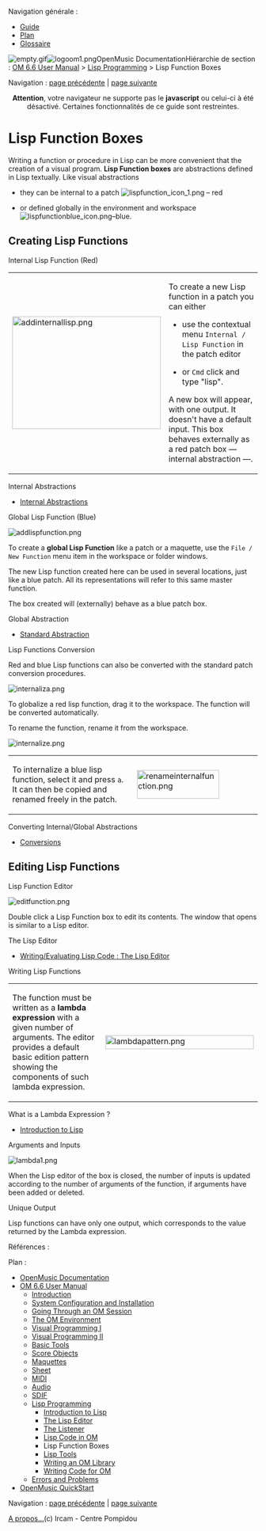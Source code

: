 <div id="tplf" class="tplPage">

<div id="tplh">

<span class="hidden">Navigation générale : </span>

  - [<span>Guide</span>](OM-Documentation.md)
  - [<span>Plan</span>](OM-Documentation_1.md)
  - [<span>Glossaire</span>](OM-Documentation_2.md)

</div>

<div id="tplt">

![empty.gif](../tplRes/page/empty.gif)![logoom1.png](../res/logoom1.png)<span class="tplTi">OpenMusic
Documentation</span><span class="sw_outStack_navRoot"><span class="hidden">Hiérarchie
de section : </span>[<span>OM 6.6 User
Manual</span>](OM-User-Manual.md)<span class="stkSep"> \>
</span>[<span>Lisp Programming</span>](Lisp.md)<span class="stkSep"> \>
</span><span class="stkSel_yes"><span>Lisp Function
Boxes</span></span></span>

</div>

<div class="tplNav">

<span class="hidden">Navigation : </span>[<span>page
précédente</span>](LispInOM.md "page précédente(Lisp Code in OM)")<span class="hidden">
| </span>[<span>page
suivante</span>](LowLevel.md "page suivante(Lisp Tools)")

</div>

<div id="tplc" class="tplc_out_yes">

<div style="text-align: center;">

**Attention**, votre navigateur ne supporte pas le **javascript** ou
celui-ci à été désactivé. Certaines fonctionnalités de ce guide sont
restreintes.

</div>

<div class="headCo">

# <span>Lisp Function Boxes</span>

<div class="headCo_co">

<div>

<div class="infobloc">

<div class="txt">

Writing a function or procedure in Lisp can be more convenient that the
creation of a visual program. **Lisp Function boxes** are abstractions
defined in Lisp textually. Like visual abstractions

  - they can be internal to a patch
    <span class="iconButton_tim">![lispfunction\_icon\_1.png](../res/lispfunction_icon_1.png)</span>
    – red

  - or defined globally in the environment and workspace 
    <span class="iconButton_tim">![lispfunctionblue\_icon.png](../res/lispfunctionblue_icon.png)</span>–blue.

</div>

</div>

<div class="part">

## <span>Creating Lisp Functions</span>

<div class="part_co">

<div class="infobloc">

<div class="infobloc_ti">

<span>Internal Lisp Function (Red)</span>

</div>

<div class="txtRes">

<table>
<colgroup>
<col style="width: 50%" />
<col style="width: 50%" />
</colgroup>
<tbody>
<tr class="odd">
<td><div class="caption">
<div class="caption_co">
<img src="../res/addinternallisp.png" width="300" height="228" alt="addinternallisp.png" />
</div>
</div></td>
<td><div class="dk_txtRes_txt txt">
<p>To create a new Lisp function in a patch you can either</p>
<ul>
<li><p>use the contextual menu <code class="menuPath_tl">Internal / Lisp Function</code> in the patch editor</p></li>
<li><p>or <code class="keyboard_tl">Cmd</code> click and type "lisp".</p></li>
</ul>
<p>A new box will appear, with one output. It doesn't have a default input. This box behaves externally as a red patch box — internal abstraction —.</p>
</div></td>
</tr>
</tbody>
</table>

</div>

<div class="linkSet">

<div class="linkSet_ti">

<span>Internal Abstractions</span>

</div>

<div class="linkUL">

  - [<span>Internal Abstractions</span>](RedAbstraction.md)

</div>

</div>

</div>

<div class="infobloc">

<div class="infobloc_ti">

<span>Global Lisp Function (Blue)</span>

</div>

<div class="caption">

<div class="caption_co">

![addlispfunction.png](../res/addlispfunction.png)

</div>

</div>

<div class="txt">

To create a **global Lisp Function** like a patch or a maquette, use the
`File / New Function` menu item in the workspace or folder windows.

The new Lisp function created here can be used in several locations,
just like a blue patch. All its representations will refer to this same
master function.

</div>

<div class="txt">

The box created will (externally) behave as a blue patch box.

</div>

<div class="linkSet">

<div class="linkSet_ti">

<span>Global Abstraction</span>

</div>

<div class="linkUL">

  - [<span>Standard Abstraction</span>](BlueAbstraction.md)

</div>

</div>

</div>

<div class="bloc note">

<div class="bloc_ti note_ti">

<span>Lisp Functions Conversion</span>

</div>

<div class="txt">

Red and blue Lisp functions can also be converted with the standard
patch conversion procedures.

</div>

<div class="caption">

<div class="caption_co">

![internaliza.png](../res/internaliza.png)

</div>

</div>

<div class="txt">

To globalize a red lisp function, drag it to the workspace. The function
will be converted automatically.

To rename the function, rename it from the workspace.

</div>

<div class="caption">

<div class="caption_co">

![internalize.png](../res/internalize.png)

</div>

</div>

<div class="txtRes">

<table>
<colgroup>
<col style="width: 50%" />
<col style="width: 50%" />
</colgroup>
<tbody>
<tr class="odd">
<td><div class="dk_txtRes_txt txt">
<p>To internalize a blue lisp function, select it and press <code class="keyboard_tl">a</code>. It can then be copied and renamed freely in the patch.</p>
</div></td>
<td><div class="caption">
<div class="caption_co">
<img src="../res/renameinternalfunction.png" width="166" height="58" alt="renameinternalfunction.png" />
</div>
</div></td>
</tr>
</tbody>
</table>

</div>

<div class="linkSet">

<div class="linkSet_ti">

<span>Converting Internal/Global Abstractions</span>

</div>

<div class="linkUL">

  - [<span>Conversions</span>](AbsConversion.md)

</div>

</div>

</div>

</div>

</div>

<div class="part">

## <span>Editing Lisp Functions</span>

<div class="part_co">

<div class="infobloc">

<div class="infobloc_ti">

<span>Lisp Function Editor</span>

</div>

<div class="caption">

<div class="caption_co">

![editfunction.png](../res/editfunction.png)

</div>

</div>

<div class="txt">

Double click a Lisp Function box to edit its contents. The window that
opens is similar to a Lisp editor.

</div>

<div class="linkSet">

<div class="linkSet_ti">

<span>The Lisp Editor</span>

</div>

<div class="linkUL">

  - [<span>Writing/Evaluating Lisp Code : The Lisp
    Editor</span>](LispEditor.md)

</div>

</div>

</div>

<div class="infobloc">

<div class="infobloc_ti">

<span>Writing Lisp Functions</span>

</div>

<div class="txtRes">

<table>
<colgroup>
<col style="width: 50%" />
<col style="width: 50%" />
</colgroup>
<tbody>
<tr class="odd">
<td><div class="dk_txtRes_txt txt">
<p>The function must be written as a <strong>lambda expression</strong> with a given number of arguments. The editor provides a default basic edition pattern showing the components of such lambda expression.</p>
</div></td>
<td><div class="caption">
<div class="caption_co">
<img src="../res/lambdapattern.png" width="300" height="28" alt="lambdapattern.png" />
</div>
</div></td>
</tr>
</tbody>
</table>

</div>

<div class="linkSet">

<div class="linkSet_ti">

<span>What is a Lambda Expression ?</span>

</div>

<div class="linkUL">

  - [<span>Introduction to Lisp</span>](LispIntro.md)

</div>

</div>

</div>

<div class="infobloc">

<div class="infobloc_ti">

<span>Arguments and Inputs</span>

</div>

<div class="caption">

<div class="caption_co">

![lambda1.png](../res/lambda1.png)

</div>

</div>

<div class="txt">

When the Lisp editor of the box is closed, the number of inputs is
updated according to the number of arguments of the function, if
arguments have been added or deleted.

</div>

</div>

<div class="bloc note">

<div class="bloc_ti note_ti">

<span>Unique Output</span>

</div>

<div class="txt">

Lisp functions can have only one output, which corresponds to the value
returned by the Lambda expression.

</div>

</div>

</div>

</div>

</div>

</div>

</div>

<span class="hidden">Références : </span>

</div>

<div id="tplo" class="tplo_out_yes">

<div class="tplOTp">

<div class="tplOBm">

<div id="mnuFrm">

<span class="hidden">Plan :</span>

<div id="mnuFrmUp" onmouseout="menuScrollTiTask.fSpeed=0;" onmouseover="if(menuScrollTiTask.fSpeed&gt;=0) {menuScrollTiTask.fSpeed=-2; scTiLib.addTaskNow(menuScrollTiTask);}" onclick="menuScrollTiTask.fSpeed-=2;" style="display: none;">

<span id="mnuFrmUpLeft">[](#)</span><span id="mnuFrmUpCenter"></span><span id="mnuFrmUpRight"></span>

</div>

<div id="mnuScroll">

  - [<span>OpenMusic Documentation</span>](OM-Documentation.md)
  - [<span>OM 6.6 User Manual</span>](OM-User-Manual.md)
      - [<span>Introduction</span>](00-Sommaire.md)
      - [<span>System Configuration and
        Installation</span>](Installation.md)
      - [<span>Going Through an OM Session</span>](Goingthrough.md)
      - [<span>The OM Environment</span>](Environment.md)
      - [<span>Visual Programming I</span>](BasicVisualProgramming.md)
      - [<span>Visual Programming
        II</span>](AdvancedVisualProgramming.md)
      - [<span>Basic Tools</span>](BasicObjects.md)
      - [<span>Score Objects</span>](ScoreObjects.md)
      - [<span>Maquettes</span>](Maquettes.md)
      - [<span>Sheet</span>](Sheet.md)
      - [<span>MIDI</span>](MIDI.md)
      - [<span>Audio</span>](Audio.md)
      - [<span>SDIF</span>](SDIF.md)
      - [<span>Lisp Programming</span>](Lisp.md)
          - [<span>Introduction to Lisp</span>](LispIntro.md)
          - [<span>The Lisp Editor</span>](LispEditor.md)
          - [<span>The Listener</span>](LispListener.md)
          - [<span>Lisp Code in OM</span>](LispInOM.md)
          - <span id="i2" class="outLeftSel_yes"><span>Lisp Function
            Boxes</span></span>
          - [<span>Lisp Tools</span>](LowLevel.md)
          - [<span>Writing an OM Library</span>](LispUserLib.md)
          - [<span>Writing Code for OM</span>](LispForOM.md)
      - [<span>Errors and Problems</span>](errors.md)
  - [<span>OpenMusic QuickStart</span>](QuickStart-Chapters.md)

</div>

<div id="mnuFrmDown" onmouseout="menuScrollTiTask.fSpeed=0;" onmouseover="if(menuScrollTiTask.fSpeed&lt;=0) {menuScrollTiTask.fSpeed=2; scTiLib.addTaskNow(menuScrollTiTask);}" onclick="menuScrollTiTask.fSpeed+=2;" style="display: none;">

<span id="mnuFrmDownLeft">[](#)</span><span id="mnuFrmDownCenter"></span><span id="mnuFrmDownRight"></span>

</div>

</div>

</div>

</div>

</div>

<div class="tplNav">

<span class="hidden">Navigation : </span>[<span>page
précédente</span>](LispInOM.md "page précédente(Lisp Code in OM)")<span class="hidden">
| </span>[<span>page
suivante</span>](LowLevel.md "page suivante(Lisp Tools)")

</div>

<div id="tplb">

[<span>A propos...</span>](OM-Documentation_3.md)(c) Ircam - Centre
Pompidou

</div>

</div>
